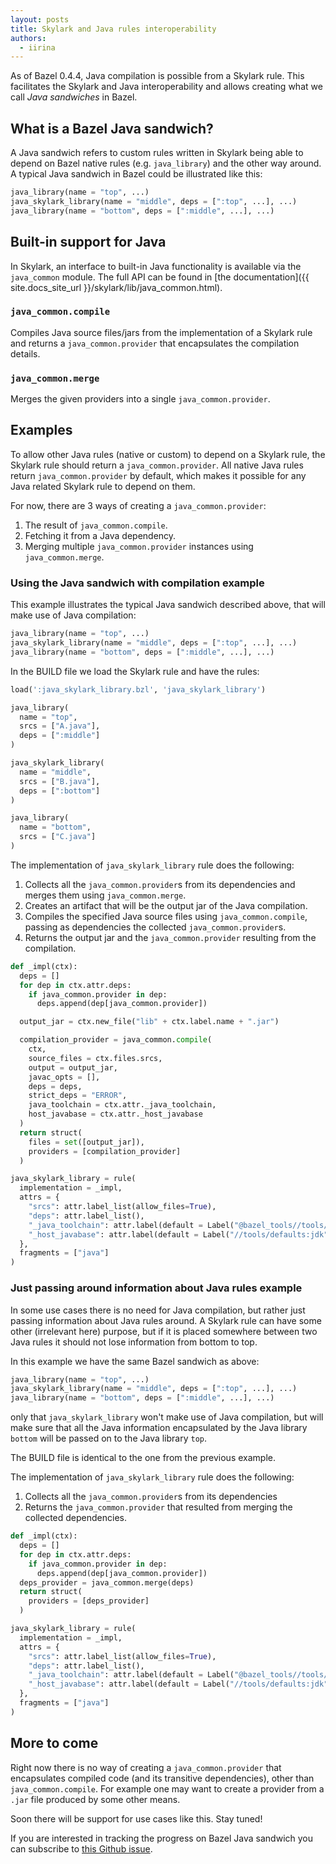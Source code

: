 ```yaml
---
layout: posts
title: Skylark and Java rules interoperability
authors:
  - iirina
---
```


As of Bazel 0.4.4, Java compilation is possible from a Skylark rule. This
facilitates the Skylark and Java interoperability and allows creating what we
call _Java sandwiches_ in Bazel.

## What is a Bazel Java sandwich?

A Java sandwich refers to custom rules written in Skylark being able to depend
on Bazel native rules (e.g. `java_library`) and the other way around. A typical
Java sandwich in Bazel could be illustrated like this:

```python
java_library(name = "top", ...)
java_skylark_library(name = "middle", deps = [":top", ...], ...)
java_library(name = "bottom", deps = [":middle", ...], ...)
```
## Built-in support for Java

In Skylark, an interface to built-in Java functionality is available via the `java_common` module.
The full API can be found in [the documentation]({{ site.docs_site_url }}/skylark/lib/java_common.html).

### `java_common.compile`

Compiles Java source files/jars from the implementation of a Skylark rule and
returns a `java_common.provider` that encapsulates the compilation details.

### `java_common.merge`

Merges the given providers into a single `java_common.provider`.


## Examples

To allow other Java rules (native or custom) to depend on a Skylark rule, the
Skylark rule should return a `java_common.provider`. All native Java rules
return `java_common.provider` by default, which makes it possible for any Java
related Skylark rule to depend on them.

For now, there are 3 ways of creating a `java_common.provider`:

1. The result of `java_common.compile`.
2. Fetching it from a Java dependency.
3. Merging multiple `java_common.provider` instances using `java_common.merge`.

### Using the Java sandwich with compilation example

This example illustrates the typical Java sandwich described above, that will
make use of Java compilation:

```python
java_library(name = "top", ...)
java_skylark_library(name = "middle", deps = [":top", ...], ...)
java_library(name = "bottom", deps = [":middle", ...], ...)
```

In the BUILD file we load the Skylark rule and have the rules:

```python
load(':java_skylark_library.bzl', 'java_skylark_library')

java_library(
  name = "top",
  srcs = ["A.java"],
  deps = [":middle"]
)

java_skylark_library(
  name = "middle",
  srcs = ["B.java"],
  deps = [":bottom"]
)

java_library(
  name = "bottom",
  srcs = ["C.java"]
)
```

The implementation of `java_skylark_library` rule does the following:

1. Collects all the `java_common.provider`s from its dependencies and merges
them using `java_common.merge`.
2. Creates an artifact that will be the output jar of the Java compilation.
3. Compiles the specified Java source files using `java_common.compile`, passing
as dependencies the collected `java_common.provider`s.
4. Returns the output jar and the `java_common.provider` resulting from the
compilation.

```python
def _impl(ctx):
  deps = []
  for dep in ctx.attr.deps:
    if java_common.provider in dep:
      deps.append(dep[java_common.provider])

  output_jar = ctx.new_file("lib" + ctx.label.name + ".jar")

  compilation_provider = java_common.compile(
    ctx,
    source_files = ctx.files.srcs,
    output = output_jar,
    javac_opts = [],
    deps = deps,
    strict_deps = "ERROR",
    java_toolchain = ctx.attr._java_toolchain,
    host_javabase = ctx.attr._host_javabase
  )
  return struct(
    files = set([output_jar]),
    providers = [compilation_provider]
  )

java_skylark_library = rule(
  implementation = _impl,
  attrs = {
    "srcs": attr.label_list(allow_files=True),
    "deps": attr.label_list(),
    "_java_toolchain": attr.label(default = Label("@bazel_tools//tools/jdk:toolchain")),
    "_host_javabase": attr.label(default = Label("//tools/defaults:jdk"))
  },
  fragments = ["java"]
)
```

### Just passing around information about Java rules example

In some use cases there is no need for Java compilation, but rather just passing
information about Java rules around. A Skylark rule can have some other
(irrelevant here) purpose, but if it is placed somewhere between two Java rules
it should not lose information from bottom to top.

In this example we have the same Bazel sandwich as above:

```python
java_library(name = "top", ...)
java_skylark_library(name = "middle", deps = [":top", ...], ...)
java_library(name = "bottom", deps = [":middle", ...], ...)
```

only that `java_skylark_library` won't make use of Java compilation, but will
make sure that all the Java information encapsulated by the Java library
`bottom` will be passed on to the Java library `top`.

The BUILD file is identical to the one from the previous example.

The implementation of `java_skylark_library` rule does the following:

1. Collects all the `java_common.provider`s from its dependencies
2. Returns the `java_common.provider` that resulted from merging the collected
dependencies.

```python
def _impl(ctx):
  deps = []
  for dep in ctx.attr.deps:
    if java_common.provider in dep:
      deps.append(dep[java_common.provider])
  deps_provider = java_common.merge(deps)
  return struct(
    providers = [deps_provider]
  )

java_skylark_library = rule(
  implementation = _impl,
  attrs = {
    "srcs": attr.label_list(allow_files=True),
    "deps": attr.label_list(),
    "_java_toolchain": attr.label(default = Label("@bazel_tools//tools/jdk:toolchain")),
    "_host_javabase": attr.label(default = Label("//tools/defaults:jdk"))
  },
  fragments = ["java"]
)
```
## More to come

Right now there is no way of creating a `java_common.provider` that encapsulates
compiled code (and its transitive dependencies), other than
`java_common.compile`. For example one may want to create a provider from a
`.jar` file produced by some other means.

Soon there will be support for use cases like this. Stay tuned!

If you are interested in tracking the progress on Bazel Java sandwich you can
subscribe to [this Github issue](https://github.com/bazelbuild/bazel/issues/2614).
